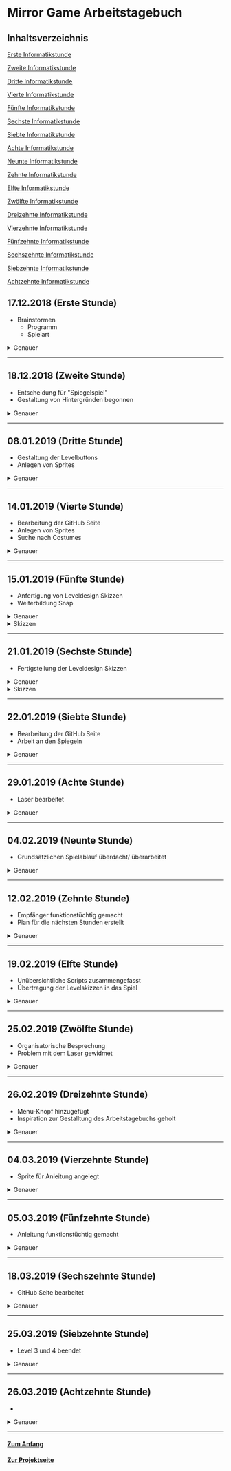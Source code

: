 # Mirror Game Arbeitstagebuch

## Inhaltsverzeichnis <a name="Inhaltsverzeichnis"></a>

[Erste Informatikstunde](#eins)

[Zweite Informatikstunde](#zwei)

[Dritte Informatikstunde](#drei)

[Vierte Informatikstunde](#vier)

[Fünfte Informatikstunde](#fünf)

[Sechste Informatikstunde](#sechs)

[Siebte Informatikstunde](#sieben)

[Achte Informatikstunde](#acht)

[Neunte Informatikstunde](#neun)

[Zehnte Informatikstunde](#zehn)

[Elfte Informatikstunde](#elf)

[Zwölfte Informatikstunde](#zwölf)

[Dreizehnte Informatikstunde](#dreizehn)

[Vierzehnte Informatikstunde](#vierzehn)

[Fünfzehnte Informatikstunde](#fünfzehn)

[Sechszehnte Informatikstunde](#sechszehn)

[Siebzehnte Informatikstunde](#siebzehn)

[Achtzehnte Informatikstunde](#achtzehn)



## 17.12.2018 (Erste Stunde) <a name="eins"></a> 

*   Brainstormen
    - Programm
    - Spielart

<details>
  <summary>Genauer</summary> 
Da dies die erste Informatiktunde war, haben wir grundsätzlich überlegt welche Möglichkeiten wir für unser neues Projekt nutzen wollen. 
Greenfoot und Applab fielen allerdings raus, da wir uns im letzten Halbjahr intensiv in Snap reingearbeitet hatten, somit die
Grundfunktionen bereits gut beherrschten und ein anspruchvolleres Projekt in Angriff nehmen wollten. Dies wäre mit uns unbekannten Programmen nicht ohne sehr großen Zeitaufwand möglich gewesen.
Weitergehend haben wir gebrainstormed, ob wir ein weiteres Spiel, etwas nützliches oder doch etwas komplett anderes programmieren wollten. Überlegungen waren zum Beispiel Tetris, "Wer wird Millionär" oder 4 Bilder - 1 Wort nach zu programmieren, ein Storygame oder eine Art Spiegelspiel zu gestalten. Unser altes Mirror Game weiter zu programmieren fiehl dabei raus, da wir für uns festgestellt haben, dass dies keine neuen Herausforderungen mehr bietet und somit keinen guten Anreiz bot, da wir natürlich nur was programmieren wollen, was uns auch Spaß macht.
Unser Ziel für die nächste Informatikstunde ist, dass wir uns auf ein Projekt geeinigt haben und vielleicht auch schon ein grobes Konzept haben. 
   </details>  <hr>
  


## 18.12.2018 (Zweite Stunde) <a name="zwei"></a> 

*   Entscheidung für "Spiegelspiel" 
*   Gestaltung von Hintergründen begonnen
    
<details>
  <summary>Genauer</summary> 
Nach einigen Überlegungen haben wir uns schließlich für das Spiegelspiel entschieden. Das grobe Konzept funktioniert wie folgt:
Zuerst wird ein Objekt aus einem "Sender" geschossen.
Dies soll im Endeffekt einen Empfänger erreichen. In der Zwischenzeit müssen Spiegel so eingestellt werden, dass das Objekt an ihnen im korrekten Winkel abprallt und Hindernisse und ähnliches umgeht. 

Somit gibt es mehrere Sachen die wir programmieren könnnen und müssen. Zum einen einen Laser, zum anderen Spiegel, welche den Laser reflektieren lassen. Dies wird nicht ganz einfach, aber ist auf jedenfall machbar. Wir haben dabei schon mehrere Ideen für die Umsetzung. Unter anderem könnten uns die Klonfunktionen und auch die Listen helfen. Zwei Sachen mit denen wir uns noch gar nicht auskennen, was also ganz Interessant werden kann.

![Unbenannt](https://user-images.githubusercontent.com/42579285/54953790-5cd23e00-4f49-11e9-895f-1cb2e814ade3.png)

Daraufhin haben wir begonnen diese Idee in Snap zu verwirklichen. Angefangen mit dem Aussehen des Startbildschirms und der Levelauswahl, haben wir die Hintergründe in paint.net designt.

![start2](https://user-images.githubusercontent.com/42579285/51544472-4c75e800-1e60-11e9-8329-fc8c23fafac6.png)

Auch wenn die Bildqualtiät in Snap natürlich nicht die beste ist, ist es doch für unser Projekt vollkommen ausreichend, da für uns das Aussehen nicht an erster Stelle steht. Wie man schon am obigen Screenshot sehen kann haben wir einen Start Knopf eingebaut. Durch das Anklicken des Start Knopf soll man nun zur Levelauswahl kommen. Die Levelauswahl soll dabei in den nächsten Stunden entstehen und mindestens sechs Level enthalten vielleicht aber auch mehr.
</details> <hr>
 

## 08.01.2019 (Dritte Stunde) <a name="drei"></a> 

*   Gestaltung der Levelbuttons
*   Anlegen von Sprites

<details>
  <summary>Genauer</summary> 

Nachdem wir vor den Ferien schon mit den Hintergründen begonnen haben, setzen wir dies nun fort und erstellen zudem acht weitere Buttons, welche zu den jeweiligen Level führen werden. Zu jedem dieser Buttons wurde ein Sprite mit passendem Costume angelegt. Diese haben wir im vorhinein mit Hilfe von paint.net gestaltet.
        
![level 1 buis 8](https://user-images.githubusercontent.com/42579285/51106502-40e54a00-17ec-11e9-9229-18d016eaae20.png)
 
Darüber hinaus haben wir begonnen die Levelauswahl funktionstüchtig zu machen. Dies sieht noch ein wenig unübersichtlich aus vor allem dann, wenn wir alle acht Level fertiggestellt haben. Dafür müssen wir also noch eine Lösung suchen. Solange ist dies provisorisch und ist nur eine Notlösung, was seinen Zweck erfüllt. Auf die genaue und detaillierte Funktionsweise wird dann auch noch mal auf der Projektseite eingegangen.

![viel](https://user-images.githubusercontent.com/42579285/51544607-9a8aeb80-1e60-11e9-911f-b937c08e41e8.png)
</details> <hr>

## 14.01.2019 (Vierte Stunde) <a name="vier"></a> 

*   Bearbeitung der GitHub Seite 
*   Anlegen von Sprites
*   Suche nach Costumes
<details>
  <summary>Genauer</summary>
Anfangs haben wir unsere GitHub Seite auf den neusten Stand gebracht und mit Screenshots vervollständigt.
Weitergehend haben wir Sprites für die einzelnen Spiegel, Hindernisse, den Empfänder und den Sender angelegt und teilweise mit passenden Costumes ausgestattet. Hierbei haben wir versucht das erste Level im Stil einer Märchenwelt zu gestalten. Der Sender wird dabei durch einen Kobold und der Empfänger durch einen Kessel dargestellt. 
    
![sprites](https://user-images.githubusercontent.com/42579285/51106928-95d59000-17ed-11e9-8f96-b247adaba403.png)

Damit hätten wir schon mal viel vom Aussehen. Trotzdem haben wir noch nicht viel programmiert. Dies möchten wir in den nächsten Stunden ändern. Deshalb haben wir uns vorgenommen uns noch mehr über Snap und seine Möglichkeiten zu informieren, denn uns ist aufgefallen, dass das wir anstreben nicht so einfach zu erreichen ist und auch zum Teil komplizierter ist. Bewegbare Spiegel, welche den Laser reflektieren lassen sollen, wollen wir spätestens in einem Monat fertig haben, was bedeutet, dass wir vielleicht auch etwas zu Hause machen müssen, um dieses Ziel zu erreichen. 
</details> <hr>

## 15.01.2019 (Fünfte Stunde) <a name="fünf"></a> 

*   Anfertigung von Leveldesign Skizzen
*   Weiterbildung Snap

<details>
  <summary>Genauer</summary>
Diese Stunde haben wir begonnen die verschiedenen Levelinhalte mit Hilfe von paint.net visuell darzustellen. Wie auf den Screenshots zu sehen ist, haben wir auf Details vorerst verzichtet und uns auf den groben Aufbau konzentriert. 
Im eigentlichen Spiel sollen die Level später als unterschiedliche Themenwelten gestalltet werden. Trotzdem haben wir es für sinnvoll erachtet diese vorerst zu vernachlässigen, der Übersicht zur Liebe.
In der nächsten Stunde wollen wir die Skizzen zu Ende führen und uns dann wieder vollkommen dem programmieren widmen, was in letzter Zeit etwas zu kurz gekommen ist.
Ich (Leo) habe mich in der Zwischenzeit auch noch etwas genauer mit Snap auseinandergesetzt und habe mittlerweile einen ganz guten Überblick, was so alle möglich ist und uns vielleicht auch helfen kann. Die schon vor einigen Stunden angesprochene Funktion "make a clon" kann uns dabei viel Arbeiter abnehmen und macht das ganze Projekt viel übersichtlicher. Das gleiche gilt für "make a list", was auch vieles vereinfacht und generell einfach besser zu handhaben ist.
</details>

<details>
  <summary>Skizzen</summary>
    
![skizze level 1](https://user-images.githubusercontent.com/42579285/51190316-44f39380-18e2-11e9-86fd-1ed3a70ea56b.png)

![skizze level 2](https://user-images.githubusercontent.com/42579285/51190319-46bd5700-18e2-11e9-8107-b53f0f3c6b31.png)

![sikzze level 3](https://user-images.githubusercontent.com/42579285/51190313-42913980-18e2-11e9-8c16-2893cf05c289.png)

</details> <hr>

## 21.01.2019 (Sechste Stunde) <a name="sechs"></a> 

*   Fertigstellung der Leveldesign Skizzen 

<details>
  <summary>Genauer</summary> 
Unsere Arbeit aus der letzten Stunde haben wir heute fortgeführt und die restlichen vier Level mit einem groben Aufbau versehen.
Dabei war unser Ziel die Level möglichst mit einem steigenden Schwierigkeitsgrad zu versehen und damit eine größere Herausforderung für den Spieler zu schaffen.
Wir haben bisher nur sieben Level gestaltet, da wir uns das achte Level künstlerisch offen gelassen haben. Dieses sollte bestmöglichst den größten Schwierigkeitsgrad haben, um eine echte Herausforderung zu schaffen. Teda hat zudem vermerkt, dass es eine Möglichkeit wäre, das achte Level "unmöglich" zu machen. Diese Entscheidung halten wir uns allerdings bis kurz vor dem Ende offen und konzentrieren uns nun erstmal auf die anderen Level und ihre Umsetzung.
</details>

<details>
  <summary>Skizzen</summary> 
    
![skizzelevel4](https://user-images.githubusercontent.com/42579285/51467354-a8f7db00-1d6c-11e9-9655-829da6ee67b6.png)
    
![skizze5 scnon](https://user-images.githubusercontent.com/42579285/51544787-eb9adf80-1e60-11e9-98f8-5e2d265c6044.png)

![skizzelevel6](https://user-images.githubusercontent.com/42579285/51467362-ac8b6200-1d6c-11e9-819c-4816f76e4c4d.png)

![skizzelevel7](https://user-images.githubusercontent.com/42579285/51467366-af865280-1d6c-11e9-9b78-ad951f0c8afd.png)

</details> <hr>

## 22.01.2019 (Siebte Stunde) <a name="sieben"></a> 

* Bearbeitung der GitHub Seite
* Arbeit an den Spiegeln

<details>
  <summary>Genauer</summary> 
Leo hat zu Hause angefangen sich mit den Bewegungsabläufen des "Lasers" und dem manuellen Drehen des Spiegels zu beschäftigen und dabei verschiedene mögliche Versionen ausprobiert. Dabei scheinen vor allem die für uns noch unbekannten Funktionen Pen, sowie List eine entscheidene Rolle im weiteren Verlauf dieses Projektes zu spielen. In der Stunde selbst haben wir hauptsächlich unsere in den vorherigen Stunden gestalteten Skizzen in unsere GitHub Seite übertragen.  
    
![Unbenannt](https://user-images.githubusercontent.com/42579285/54955990-331c1580-4f4f-11e9-9ee2-197bc49cc84d.png)

Dies sind erste Ansätze, um mithilfe von Klonen und Listen mehrere Spiegel zu erstellen. Mithilfe der Listen lässt sich dabei die x und y Position, sowie die Richtung der Spiegel speichern, was für die Reflektion eine wichtige Rolle spielen wird. Auf die genaue Funktion, sowie den Aufbau der einzelnen Blöcke wird nochmal detailliert auf der Projektseite eingegangen. 
</details> <hr>

## 29.01.2019 (Achte Stunde) <a name="acht"></a> 

*   Laser bearbeitet

<details>
  <summary>Genauer</summary>
Diese Stunde haben wir auf Leos Vorarbeit aufgebaut und uns hauptsächlich mit dem Laser beschäftigt.
Hierbei haben wir die uns bis dato unbekannte Funktion des Pens zu Nutzen gemacht. Damit der Laserstrahl nicht durchgängig sichtbar ist, hatten wir die Idee einen weißen Strahl zu erstellen, der den farbigen Strahl gewissermaßen ausradiert, indem er ihm mit kurzem Abstand folgt.
Anstatt einen weiteren Laser Sprite anzulegen, arbeiteten wir erneut mit der Funktion des Klonens.
Daraufhin haben wir uns damit beschäftigt, wie es möglich ist, dass der Strahl "verschwindet", sobald er ein Hindernis oder den Rand des Spielfeldes berührt. Zudem soll sobald ein Spiegel berührt wird der Strahl nach dem Grundsatz "Einfallswinkel=Ausfallswinkel" von diesem Spiegel reflektiert werden. Bei Berührung des Empfängers sind wir uns noch nicht sicher, ob wir direkt das nächste Level einleiten wollen oder den Spieler zuerst zurück zur Levelauswahl zu leiten. Die folgenden zwei Screenshots zeigen schon einmal die Grundblöcke für den Laser, welche in den folgenden Stunden noch verbessert werden müssen, aber zum jetzigen Zeitpunkt ausreichend sind. 

![Unbenannt](https://user-images.githubusercontent.com/42579285/54956708-f9e4a500-4f50-11e9-907c-b0dddd7f77fd.png)

![LaserKlonweiß](https://user-images.githubusercontent.com/42579285/54522459-931e2500-496d-11e9-9b24-e7eff1ebbabb.png)

Der Grundblock für den Laser hat auch schon die Reflektion mit inbegriffen, was natürlich noch nicht richtig funktioniert, aber von der Idee her richtig sein sollte und sich in den nächsten Stunden noch ausbauen lässt.  
</details> <hr>

## 04.02.2019 (Neunte Stunde) <a name="neun"></a> 

*   Grundsätzlichen Spielablauf überdacht/ überarbeitet

<details>
  <summary>Genauer</summary>
Nach Überlegungen haben wir uns darauf geeinigt, den Spieler nach jedem erfolgreich absolvierten Level zurück zur Levelauswahl zu schicken, hauptsächlich um das "Snapsystem" nicht zu überlasten. Dies war bereits bei unserem letzten Projekt ein Problem, deshalb wollen wir bei dem jetzigen, deutlich größeren, kein zusätzliches Risiko eingehen. Dies haben wir in der Stunde noch erfolgreich absolvieren können.
Außerdem hat sich Leo weiter mit den spiegeln auseinandergesetzt, da diese bisher noch die größten Probleme verursachen und auch am meisten Zeit kosten. Dabei ist es uns schon gelungen die Spiegel einzelnd zu bewegen doch in Kombination mit dem Laser funktioniert das Reflektieren noch nicht richtig und muss eindeutig noch überarbeitet werden.
Zuhause hat Teda begonnen an der Projektseite zu schreiben, welche bisher von uns noch sehr vernachlässigt wurde.
</details> <hr>

## 12.02.2019 (Zehnte Stunde) <a name="zehn"></a> 

*   Empfänger funktionstüchtig gemacht
*   Plan für die nächsten Stunden erstellt

<details>
  <summary>Genauer</summary>
Diese Doppelstunde haben wir dazu genutzt den Empfänger funktionstüchtig zu machen. Hierzu haben wir mit Variablen gearbeitet, damit der Empfänger je nach Level an der gewünschten Position auftaucht. Dabei sind einige Positionen noch nicht vollends sicher, was sich nun aber schnell ändern lässt.
    
![EmpfängerPosition](https://user-images.githubusercontent.com/42579285/54521971-66b5d900-496c-11e9-8a4f-6e6ff2a4f23f.png)

Den Rest der Stunde haben wir unsere Github Seite auf den neusten Stand gebracht und einen Plan für außerhalb der Schule und die nächsten Stunden entwickelt. Dieser beinhaltet das Vollenden des ersten Levels und die darauf folgende Weiterleitung zu der Levelauswahl. Dabei muss berücksichtigt werden, dass alles zurückgestellt werden muss, damit man mit dem nächsten level fortführen kann. Zudem haben wir über einen möglichen Home Button nachgedacht, welchen wir vielleicht noch einbauen werden.
</details> <hr>

## 19.02.2019 (Elfte Stunde) <a name="elf"></a> 

*   Unübersichtliche Scripts zusammengefasst
*   Übertragung der Levelskizzen in das Spiel

<details>
  <summary>Genauer</summary>
Angefangen haben wir diese Stunde damit ein wenig "aufzuräumen" und unsere Scripts anschaulicher zu gestalten.
Dafür haben wir die Funktion "make a block" erstmals benutzt, um die sehr großen Blöcke, welche nur aus einfachen Control Befehlen bestanden, zusammenzufassen.

![blocks](https://user-images.githubusercontent.com/42579285/53021549-bf6f8000-3459-11e9-8a46-2b1b73ad2992.png) ![level 1ausgeklappt](https://user-images.githubusercontent.com/42579285/53421956-db859b00-39de-11e9-8835-48f4b0d7650b.png)


Nun sieht unsere Stage Script Seite nicht mehr so unordentlich aus, sondern ist viel besser zu verstehen und zugleich nicht so verwirrend:

![stage](https://user-images.githubusercontent.com/42579285/53021572-c9917e80-3459-11e9-931e-bd041e30f349.png)

Danach haben wir uns damit beschäftigt unsere Levelskizzen langsam auf das wirkliche Spiel zu übertragen.
Unser Problem besteht momentan noch darin, dass die Spiegel sich nicht getrennt voneinander bewegen lassen, da wir sie als Klone voneinander angelegt haben. Sollten wir für dieses Problem keine Lösung mehr finden, müssen wir die Spiegel doch als drei verschiedene Sprites anlegen, was wir aus ästhetischen Gründen eigentlich vermeiden wollten. Abgesehen davon sind nun die ersten drei Level funktionstüchtig. Allerdings noch mit einem sehr einfachen Design. Diesem wollen wir uns erst widmen, wenn alles andere einwandfrei funktioniert.  
So sehen bis jetzt zum Beispiel Level 1 und 3 aus, wobei wir uns dafür entschieden haben den Hintergrund und das Aussehen der Spirtes erstmal etwas moderat zu halten, damit wir dadurch nicht abgelenkt werden:

![Unbenannt](https://user-images.githubusercontent.com/42579285/54958320-9f017c80-4f55-11e9-93e3-128b4217e2e2.png)
![Unbenannt](https://user-images.githubusercontent.com/42579285/54958391-d708bf80-4f55-11e9-8437-80d51f71cb52.png)
</details> <hr>

## 25.02.2019 (Zwölfte Stunde) <a name="zwölf"></a> 

*   Organisatorische Besprechung 
*   Problem mit dem Laser gewidmet

<details>
  <summary>Genauer</summary>
Der Anfang dieser Stunde wurde für organisatorische Absprechen genutzt, bezüglich des Abgabetermins für dieses Projekt.
Heute haben wir uns mit dem Problem beschäftigt, dass der weiße Laserstrahl, der dem Hauptstrahl folgt auf dem Background der Levelauswahl sichtbar bleibt, sobald sich der Spieler dazu entscheidet das Spiel zu beenden, nachdem der Laserstrahl gegen einen Rand gekommen ist. Auf den Hinweis von Herrn Buhl hin haben wir begonnen Lösungswege auszutesten, die entweder den weißen Strahl auslöschen sobald der rote Strahl die Wand berührt, oder den weißen Strahl nur auf der Levelauswahl mit farbigen Hintergrund "hided". Eine Endlösung haben wir jedoch noch nicht gefunden.
    
</details> <hr>

## 26.02.2019 (Dreizehnte Stunde) <a name="dreizehn"></a> 

*   Menu-Knopf hinzugefügt
*   Inspiration zur Gestalltung des Arbeitstagebuchs geholt

<details>
  <summary>Genauer</summary>
Angefangen haben wir diese Stunde mit dem Hinzufügen eines Menu-Knopfs, welcher einen innerhalb eines Levels durch das Anklicken wieder zurück zum Menu bringt. Dadurch müssen wir auch nicht mehr so häufig die grüne Fahne benutzen, welche am Anfang noch sehr häufig zum Einsatz gekommen ist. Außerdem haben wir uns mit dem Problem aus der letzten Stunde erneut auseinandergesetzt. Dabei sind wir leider noch nicht zu einem zufriedenstellenden Zustand gekommen. Diesem Problem werden wir trotzdem weiter nachgehen und versuchen es schlussendlich zu lösen.
    
![Menubutton](https://user-images.githubusercontent.com/42579285/54522838-7a623f00-496e-11e9-922a-2e9abff0a0ac.png)
    

Des Weiteren haben wir an unserem Arbeitstagebuch gearbeitet und uns dabei am hervorragenden Tagebuch von Tom Strobeck und Felix Herrmann inspiriert, welches neben einem Inhaltsverzeichnis auch noch eine To-Do-Liste und eine Ausklapp Funktion, welche durch das Anklicken genauere Informationen über die jeweilige Stunden bietet. Dies hat uns sehr angetan und werden dies nun auch in unseren Stundenblog integrieren.
</details> <hr>

## 04.03.2019 (Vierzehnte Stunde) <a name="vierzehn"></a> 

*   Sprite für Anleitung angelegt

<details>
  <summary>Genauer</summary>
Leo hat zuhause einen unserer gravierensten Fehler lösen können. Bislang bestand immer das Problem, dass sich nur einer der Spiegel frei bewegen lassen konnte, da die Spiegel Klone von einander waren. Die Grundidee war von anfang an korrekt, doch hat eine falsche Variable dazu geführt, dass das Endergebnis nicht funktionstüchtig war.
Diese falsche Variable wurde gefunden und ausgetauscht. Nun lassen sich alle Spiegel unabhängig voneinander vom Spieler bewegen. 
Nachdem Teda auf den neusten Stand gesetzt und das alte Problem verstanden wurde haben wir in der Stunde einen neuen Sprite angelegt, um dem Spieler Zugang zu einer kurzen Spielanleitung zu ermöglichen. Diese muss noch geschrieben und mit Hilfe von Paint gestaltet werden.


![Sprites](https://user-images.githubusercontent.com/42579285/54523002-ce6d2380-496e-11e9-9961-68478eb4dc15.png)

 </details> <hr>


## 05.03.2019 (Fünfzehnte Stunde) <a name="fünfzehn"></a>

*   Anleitung funktionstüchtig gemacht

<details>
  <summary>Genauer</summary>
Diese Doppelstunde haben wir hauptsächlich dafür genutzt verschiedene Versionen auszuprobieren, wie die Spielanleitung gestaltet und umgesetzt werden könnte. Ursprünglich war geplant einfach den Text mit Hilfe von Paint als Bild einzufügen. Da die Qualität beim einfügen in Snap allerdings stark leidet haben wir uns schnell dagegen entschieden. Stattdessen haben wir beschlossen einen extra Sprite im Programm selbst für den Text anzulegen. Da es optisch mit einer Erzähler Figur allerdings suboptimal war, haben wir den Sprite ohne Costume gelassen, so dass ausschließlich der Text sichtbar ist.


![Anleitung](https://user-images.githubusercontent.com/42579285/54523062-ee9ce280-496e-11e9-9052-46bb2e565d6d.png)

</details> <hr>


## 18.03.2019 (Sechszehnte Stunde) <a name="sechszehn"></a>

*   GitHub Seite bearbeitet

<details>
  <summary>Genauer</summary>
Da Leo diese Stunde leider nicht da sein konnte, habe ich aufgrund der näherkommenden Deadline hauptsächlich an dem zuvor schon zuhause von mir bearbeiteten Arbeitstagebuch gearbeitet.     

 </details> <hr>
 
 
 ## 25.03.2019 (Siebzehnte Stunde) <a name="siebzehn"></a>
 
 *  Level 3 und 4 beendet     
 
 <details>
  <summary>Genauer</summary> 
  ftzizu
    
  </details> <hr>
  
  
   ## 26.03.2019 (Achtzehnte Stunde) <a name="achtzehn"></a>
 
 *  
 
 <details>
  <summary>Genauer</summary> 
  ftzizu
    
  </details> <hr>
  
  
#### [Zum Anfang](#Inhaltsverzeichnis)

#### [Zur Projektseite](https://github.com/LeoandTeda/-/blob/master/README.md)

